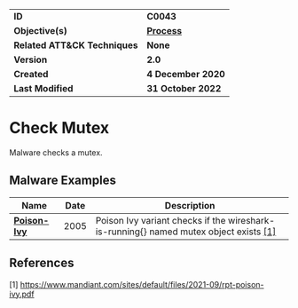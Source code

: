 <table>
<tr>
<td><b>ID</b></td>
<td><b>C0043</b></td>
</tr>
<tr>
<td><b>Objective(s)</b></td>
<td><b><a href="../process">Process</a></b></td>
</tr>
<tr>
<td><b>Related ATT&CK Techniques</b></td>
<td><b>None</b></td>
</tr>
<tr>
<td><b>Version</b></td>
<td><b>2.0</b></td>
</tr>
<tr>
<td><b>Created</b></td>
<td><b>4 December 2020</b></td>
</tr>
<tr>
<td><b>Last Modified</b></td>
<td><b>31 October 2022</b></td>
</tr>
</table>


Check Mutex
===========
Malware checks a mutex. 

Malware Examples
----------------
|Name|Date|Description|
|---|---|---|
|[**Poison-Ivy**](../xample-malware/poison-ivy.md)|2005|Poison Ivy variant checks if the wireshark-is-running{} named mutex object exists [[1]](#1)|


References
----------
<a name="1">[1]</a> https://www.mandiant.com/sites/default/files/2021-09/rpt-poison-ivy.pdf
